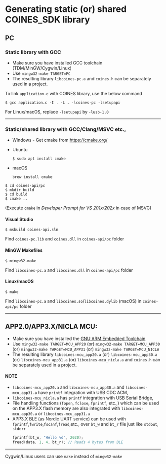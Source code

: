 # Generating static (or) shared COINES_SDK library

## PC

### Static library with GCC
  - Make sure you have installed GCC toolchain (TDM/MinGW/Cygwin/Linux)
  - Use `mingw32-make TARGET=PC`
  - The resulting library `libcoines-pc.a` and `coines.h` can be separately used in a project.

To link `application.c` with COINES library, use the below command

```
$ gcc application.c -I . -L . -lcoines-pc -lsetupapi
```
For Linux/macOS, replace `-lsetupapi` by `-lusb-1.0`

-------------------------------------------------------------------------------

### Static/shared library with GCC/Clang/MSVC etc.,
- Windows - Get cmake from https://cmake.org/
- Ubuntu

    ```
    $ sudo apt install cmake
    ```
- macOS

    ```
    brew install cmake
    ```

```
$ cd coines-api/pc
$ mkdir build
$ cd build
$ cmake ..
```

(Execute `cmake` in *Developer Prompt for VS 201x/202x* in case of MSVC)

#### Visual Studio

```
$ msbuild coines-api.sln
```

Find `coines-pc.lib` and `coines.dll` in `coines-api/pc` folder

#### MinGW Makefiles

```
$ mingw32-make
```

Find `libcoines-pc.a` and `libcoines.dll` in `coines-api/pc` folder

#### Linux/macOS

```
$ make
```

Find `libcoines-pc.a` and `libcoines.so`/`libcoines.dylib` (macOS) in `coines-api/pc` folder

-------------------------------------------------------------------------------

## APP2.0/APP3.X/NICLA MCU:

- Make sure you have installed the [GNU ARM Embedded Toolchain](https://developer.arm.com/downloads/-/arm-gnu-toolchain-downloads)
- Use `mingw32-make TARGET=MCU_APP20` (or) `mingw32-make TARGET=MCU_APP30` (or) `mingw32-make TARGET=MCU_APP31` (or) `mingw32-make TARGET=MCU_NICLA`
- The resulting library `libcoines-mcu_app20.a` (or) `libcoines-mcu_app30.a` (or) `libcoines-mcu_app31.a` (or) `libcoines-mcu_nicla.a`
  and `coines.h` can be separately used in a project.

#### NOTE
- `libcoines-mcu_app20.a` and `libcoines-mcu_app30.a` and `libcoines-mcu_app31.a` have `printf` integration with USB CDC ACM, 
- `libcoines-mcu_nicla.a` has `printf` integration with USB Serial Bridge,
- File handling functions (`fopen`, `fclose`, `fprintf`, etc.,) which can be used on the APP3.X flash memory are also integrated with `libcoines-mcu_app30.a` or `libcoines-mcu_app31.a`
- APP3.X BLE (as Nordic UART service) can be used with `fprintf`,`fwrite`,`fscanf`,`fread`,etc., over `bt_w` and `bt_r` file just like `stdout`, `stderr`
  ```c
  fprintf(bt_w, "Hello %d", 2020);
  fread(data, 1, 4, bt_r); // Reads 4 bytes from BLE
  ```

-------------------------------------------------------------------------------

Cygwin/Linux users can use `make` instead of `mingw32-make`
